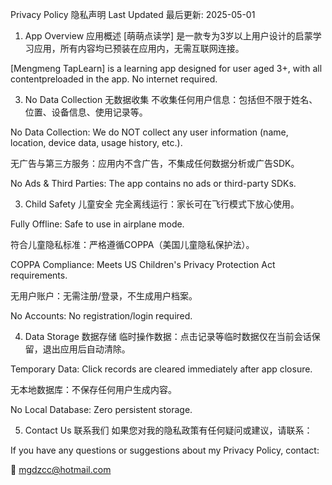 Privacy Policy 隐私声明
Last Updated 最后更新: 2025-05-01

1. App Overview 应用概述
[萌萌点读学] 
是一款专为3岁以上用户设计的启蒙学习应用，所有内容均已预装在应用内，无需互联网连接。

[Mengmeng TapLearn] 
is a learning app designed for user aged 3+, with all contentpreloaded in the app. No internet required.

3. No Data Collection 无数据收集
不收集任何用户信息：包括但不限于姓名、位置、设备信息、使用记录等。

No Data Collection: We do NOT collect any user information (name, location, device data, usage history, etc.).

无广告与第三方服务：应用内不含广告，不集成任何数据分析或广告SDK。

No Ads & Third Parties: The app contains no ads or third-party SDKs.

3. Child Safety 儿童安全
完全离线运行：家长可在飞行模式下放心使用。

Fully Offline: Safe to use in airplane mode.

符合儿童隐私标准：严格遵循COPPA（美国儿童隐私保护法）。

COPPA Compliance: Meets US Children's Privacy Protection Act requirements.

无用户账户：无需注册/登录，不生成用户档案。

No Accounts: No registration/login required.

4. Data Storage 数据存储
临时操作数据：点击记录等临时数据仅在当前会话保留，退出应用后自动清除。

Temporary Data: Click records are cleared immediately after app closure.

无本地数据库：不保存任何用户生成内容。

No Local Database: Zero persistent storage.

5. Contact Us 联系我们
如果您对我的隐私政策有任何疑问或建议，请联系：

If you have any questions or suggestions about my Privacy Policy, contact:

📧 mgdzcc@hotmail.com
